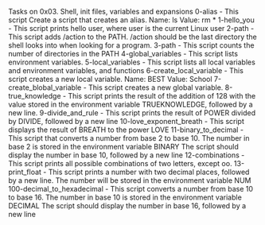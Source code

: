 Tasks on 0x03. Shell, init files, variables and expansions
0-alias - This script Create a script that creates an alias.
	Name: ls
	Value: rm *
1-hello_you - This script  prints hello user, where user is the current Linux user
2-path - This script adds /action to the PATH. /action should be the last directory the shell looks into when looking for a program.
3-path - This script counts the number of directories in the PATH
4-global_variables - This script lists environment variables.
5-local_variables - This script lists all local variables and environment variables, and functions
6-create_local_variable - This script creates a new local variable.
	Name: BEST
	Value: School
7-create_blobal_variable - This script creates a new global variable.
8-true_knowledge - This script prints the result of the addition of 128 with the value stored in the environment variable TRUEKNOWLEDGE, followed by a new line.
9-divide_and_rule - This script prints the result of POWER divided by DIVIDE, followed by a new line
10-love_exponent_breath - This script displays the result of BREATH to the power LOVE
11-binary_to_decimal - This script that converts a number from base 2 to base 10.
	The number in base 2 is stored in the environment variable BINARY
	The script should display the number in base 10, followed by a new line
12-combinations - This script prints all possible combinations of two letters, except oo.
13-print_float - This script prints a number with two decimal places, followed by a new line.
The number will be stored in the environment variable NUM
100-decimal_to_hexadecimal - This script converts a number from base 10 to base 16.
	The number in base 10 is stored in the environment variable DECIMAL
	The script should display the number in base 16, followed by a new line

